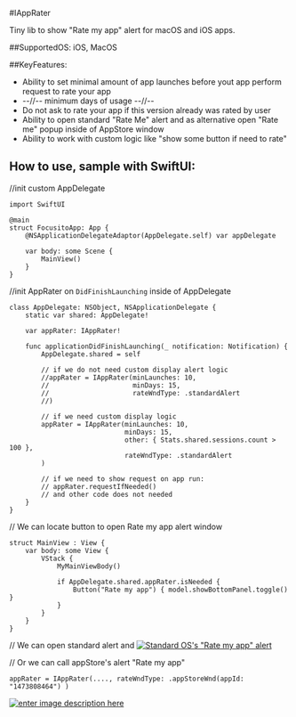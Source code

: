 #IAppRater 

Tiny lib to show "Rate my app" alert for macOS and iOS apps.

##SupportedOS:
iOS, MacOS

##KeyFeatures:
* Ability to set minimal amount of app launches before yout app perform request to rate your app
*  --//-- minimum days of usage --//--
* Do not ask to rate your app if this version already was rated by user
* Ability to open standard "Rate Me" alert and as alternative open "Rate me" popup inside of AppStore window
* Ability to work with custom logic like "show some button if need to rate"


## How to use, sample with SwiftUI:

//init custom AppDelegate
```
import SwiftUI

@main
struct FocusitoApp: App {
    @NSApplicationDelegateAdaptor(AppDelegate.self) var appDelegate
    
    var body: some Scene {
        MainView()
    }
}

```

//init AppRater on `DidFinishLaunching` inside of AppDelegate
```
class AppDelegate: NSObject, NSApplicationDelegate {
    static var shared: AppDelegate!
    
    var appRater: IAppRater!
    
    func applicationDidFinishLaunching(_ notification: Notification) {
        AppDelegate.shared = self
        
        // if we do not need custom display alert logic
        //appRater = IAppRater(minLaunches: 10,
        //                     minDays: 15,
        //                     rateWndType: .standardAlert
        //)
        
        // if we need custom display logic
        appRater = IAppRater(minLaunches: 10,
                             minDays: 15,
                             other: { Stats.shared.sessions.count > 100 },
                             rateWndType: .standardAlert
        )
        
        // if we need to show request on app run:
        // appRater.requestIfNeeded()
        // and other code does not needed
    }
}
```

// We can locate button to open Rate my app alert window
```
struct MainView : View {
    var body: some View {
        VStack {
            MyMainViewBody()
            
            if AppDelegate.shared.appRater.isNeeded {
                Button("Rate my app") { model.showBottomPanel.toggle() }
            } 
        }
    }
}
```

// We can open standard alert and 
[![Standard OS's "Rate my app" alert][1]][1]

// Or we can call appStore's alert "Rate my app" 
```
appRater = IAppRater(...., rateWndType: .appStoreWnd(appId: "1473808464") )
```

[![enter image description here][2]][2]


  [1]: https://i.sstatic.net/A2gyxsA8.png
  [2]: https://i.sstatic.net/IYdbRLUW.png
